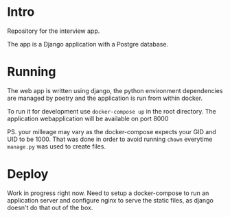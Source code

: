 # Intro
Repository for the interview app.

The app is a Django application with a Postgre database.

# Running
The web app is written using django, the python environment dependencies are managed by poetry and the application is run from within docker.

To run it for development use `docker-compose up` in the root directory.
The application webapplication will be available on port 8000

PS. your milleage may vary as the docker-compose expects your GID and UID to be 1000.
That was done in order to avoid running `chown` everytime `manage.py` was used to create files.

# Deploy
Work in progress right now.
Need to setup a docker-compose to run an application server and configure nginx to serve the static files, as django doesn't do that out of the box.

